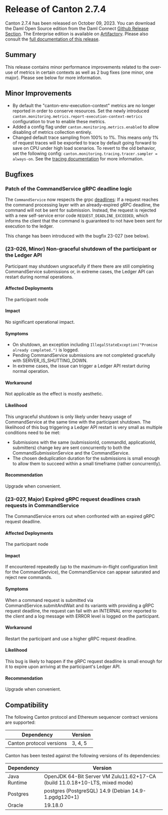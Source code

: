 # Release of Canton 2.7.4

Canton 2.7.4 has been released on October 09, 2023. You can download the Daml Open Source edition from the Daml Connect [Github Release Section](https://github.com/digital-asset/daml/releases/tag/v2.7.4). The Enterprise edition is available on [Artifactory](https://digitalasset.jfrog.io/artifactory/canton-enterprise/canton-enterprise-2.7.4.zip).
Please also consult the [full documentation of this release](https://docs.daml.com/2.7.4/canton/about.html).

## Summary

This release contains minor performance improvements related to the over-use of metrics in certain contexts as well as 2 bug fixes (one minor, one major).
Please see below for more information.

## Minor Improvements
- By default the "canton-env-execution-context" metrics are no longer reported in order to conserve resources. Set the newly introduced `canton.monitoring.metrics.report-execution-context-metrics` configuration to true to enable these metrics.
- Added a config flag under `canton.monitoring.metrics.enabled` to allow disabling of metrics collection entirely.
- Changed default trace sampling from 100% to 1%. This means only 1% of request traces will be exported to trace by default going forward to save on CPU under high load scenarios. To revert to the old behavior, set the following config: `canton.monitoring.tracing.tracer.sampler = always-on`. See the [tracing documentation](https://docs.daml.com/2.7.4/canton/usermanual/monitoring.html#tracing) for more information.

## Bugfixes

### Patch of the CommandService gRPC deadline logic
The `CommandService` now respects the grpc [deadlines](https://grpc.io/docs/guides/deadlines/):
If a request reaches the command processing layer with an already-expired gRPC deadline, the command will not be sent for submission.
Instead, the request is rejected with a new self-service error code `REQUEST_DEADLINE_EXCEEDED`, which informs the client
that the command is guaranteed to not have been sent for execution to the ledger.

This change has been introduced with the bugfix 23-027 (see below).

### (23-026, Minor) Non-graceful shutdown of the participant or the Ledger API
Participant may shutdown ungracefully if there there are still completing CommandService submissions or,
in extreme cases, the Ledger API can restart during normal operations.

#### Affected Deployments
The participant node

#### Impact
No significant operational impact.

#### Symptoms
* On shutdown, an exception including `IllegalStateException("Promise already completed.")` is logged.
* Pending CommandService submissions are not completed gracefully with SERVER_IS_SHUTTING_DOWN.
* In extreme cases, the issue can trigger a Ledger API restart during normal operation.

#### Workaround
Not applicable as the effect is mostly aesthetic.

#### Likelihood
This ungraceful shutdown is only likely under heavy usage of CommandService at the same time with the participant shutdown.
The likelihood of this bug triggering a Ledger API restart is very small as multiple conditions need to be met:
* Submissions with the same (submissionId, commandId, applicationId, submitters) change key are sent concurrently to both
the CommandSubmissionService and the CommandService.
* The chosen deduplication duration for the submissions is small enough to allow them to succeed within a small timeframe
(rather concurrently).

#### Recommendation
Upgrade when convenient.

### (23-027, Major) Expired gRPC request deadlines crash requests in CommandService
The CommandService errors out when confronted with an expired gRPC request deadline.

#### Affected Deployments
The participant node

#### Impact
If encountered repeatedly (up to the maximum-in-flight configuration limit for the CommandService),
the CommandService can appear saturated and reject new commands.

#### Symptoms
When a command request is submitted via CommandService.submitAndWait and its variants with providing a gRPC request deadline,
the request can fail with an INTERNAL error reported to the client and a log message with ERROR level is logged on the participant.

#### Workaround
Restart the participant and use a higher gRPC request deadline.

#### Likelihood
This bug is likely to happen if the gRPC request deadline is small enough for it to expire upon arriving at the participant's Ledger API.

#### Recommendation
Upgrade when convenient.

## Compatibility

The following Canton protocol and Ethereum sequencer contract versions are supported:

| Dependency                 | Version                    |
|----------------------------|----------------------------|
| Canton protocol versions   | 3, 4, 5          |

Canton has been tested against the following versions of its dependencies:

| Dependency                 | Version                    |
|----------------------------|----------------------------|
| Java Runtime               | OpenJDK 64-Bit Server VM Zulu11.62+17-CA (build 11.0.18+10-LTS, mixed mode)               |
| Postgres                   | postgres (PostgreSQL) 14.9 (Debian 14.9-1.pgdg120+1)           |
| Oracle                     | 19.18.0             |

